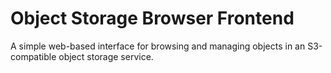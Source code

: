 # Object Storage Browser Frontend
A simple web-based interface for browsing and managing objects in an S3-compatible object storage service.